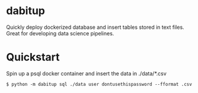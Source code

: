 # dabitup
Quickly deploy dockerized database and insert tables stored in text files. Great for developing data science pipelines.

# Quickstart

Spin up a psql docker container and insert the data in ./data/*.csv

```
$ python -m dabitup sql ./data user dontusethispassword --fformat .csv
```
